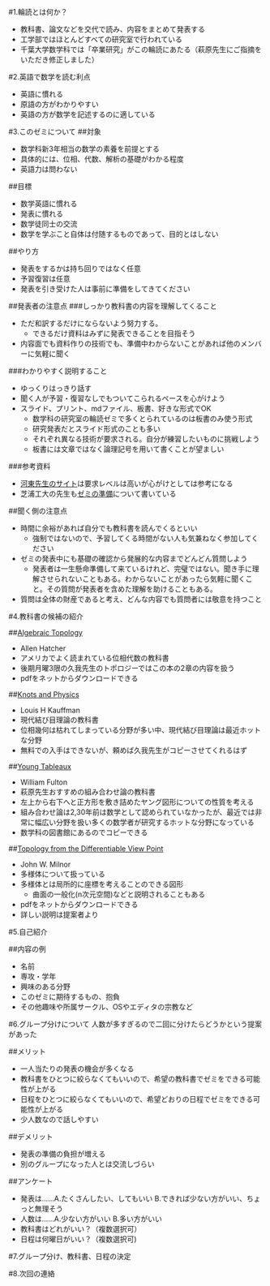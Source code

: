 #1.輪読とは何か？
- 教科書、論文などを交代で読み、内容をまとめて発表する
- 工学部ではほとんどすべての研究室で行われている
- 千葉大学数学科では「卒業研究」がこの輪読にあたる（萩原先生にご指摘をいただき修正しました）

#2.英語で数学を読む利点
- 英語に慣れる
- 原語の方がわかりやすい
- 英語の方が数学を記述するのに適している

#3.このゼミについて
##対象
- 数学科新3年相当の数学の素養を前提とする
- 具体的には、位相、代数、解析の基礎がわかる程度
- 英語力は問わない

##目標
- 数学英語に慣れる
- 発表に慣れる
- 数学徒同士の交流
- 数学を学ぶこと自体は付随するものであって、目的とはしない

##やり方
- 発表をするかは持ち回りではなく任意
- 予習復習は任意
- 発表を引き受けた人は事前に準備をしてきてください

##発表者の注意点
###しっかり教科書の内容を理解してくること
- ただ和訳するだけにならないよう努力する。
  - できるだけ資料はみずに発表できることを目指そう
- 内容面でも資料作りの技術でも、準備中わからないことがあれば他のメンバーに気軽に聞く

###わかりやすく説明すること
- ゆっくりはっきり話す
- 聞く人が予習・復習なしでもついてこられるペースを心がけよう
- スライド、プリント、mdファイル、板書、好きな形式でOK
  - 数学科の研究室の輪読ゼミで多くとられているのは板書のみ使う形式
  - 研究発表だとスライド形式のことも多い
  - それぞれ異なる技術が要求される。自分が練習したいものに挑戦しよう
  - 板書には文章ではなく論理記号を用いて書くことが望ましい

###参考資料
- [河東先生のサイト](http://www.ms.u-tokyo.ac.jp/~yasuyuki/sem.htm)は要求レベルは高いが心がけとしては参考になる
- 芝浦工大の先生も[ゼミの準備](http://www.sic.shibaura-it.ac.jp/~shingo/seminar_knowledge.html)について書いている

##聞く側の注意点
- 時間に余裕があれば自分でも教科書を読んでくるといい
  - 強制ではないので、予習してくる時間がない人も気兼ねなく参加してください
- ゼミの発表中にも基礎の確認から発展的な内容までどんどん質問しよう
  - 発表者は一生懸命準備して来ているけれど、完璧ではない。聞き手に理解させられないこともある。わからないことがあったら気軽に聞くこと。その質問が発表者を含めた理解を助けることもある。
- 質問は全体の財産であると考え、どんな内容でも質問者には敬意を持つこと


#4.教科書の候補の紹介

##[Algebraic Topology](https://www.math.cornell.edu/~hatcher/AT/AT.pdf)
- Allen Hatcher
- アメリカでよく読まれている位相代数の教科書
- 後期月曜3限の久我先生のトポロジーではこの本の2章の内容を扱う
- pdfをネットからダウンロードできる

##[Knots and Physics](http://www.worldscientific.com/worldscibooks/10.1142/4256)
- Louis H Kauffman
- 現代結び目理論の教科書
- 位相幾何は枯れてしまっている分野が多い中、現代結び目理論は最近ホットな分野
- 無料での入手はできないが、頼めば久我先生がコピーさせてくれるはず

##[Young Tableaux](http://ebooks.cambridge.org/ebook.jsf?bid=CBO9780511626241)
- William Fulton
- 萩原先生おすすめの組み合わせ論の教科書
- 左上から右下へと正方形を敷き詰めたヤング図形についての性質を考える
- 組み合わせ論は2,30年前は数学として認められていなかったが、最近では非常に幅広い分野を扱い多くの数学者が研究するホットな分野になっている
- 数学科の図書館にあるのでコピーできる

##[Topology from the Differentiable View Point](http://teachingdm.unito.it/paginepersonali/sergio.console/Dispense/Milnor%20Topology%20from%20%23681EA.pdf)
- John W. Milnor
- 多様体について扱っている
- 多様体とは局所的に座標を考えることのできる図形
  - 曲面の一般化(n次元空間)などと説明されることもある
- pdfをネットからダウンロードできる
- 詳しい説明は提案者より

#5.自己紹介

##内容の例
- 名前
- 専攻・学年
- 興味のある分野
- このゼミに期待するもの、抱負
- その他趣味や所属サークル、OSやエディタの宗教など

#6.グループ分けについて
人数が多すぎるので二回に分けたらどうかという提案があった

##メリット
- 一人当たりの発表の機会が多くなる
- 教科書をひとつに絞らなくてもいいので、希望の教科書でゼミをできる可能性が上がる
- 日程をひとつに絞らなくてもいいので、希望どおりの日程でゼミをできる可能性が上がる
- 少人数なので話しやすい

##デメリット
- 発表の準備の負担が増える
- 別のグループになった人とは交流しづらい

##アンケート
- 発表は……A.たくさんしたい、してもいい B.できれば少ない方がいい、ちょっと無理そう
- 人数は……A.少ない方がいい B.多い方がいい
- 教科書はどれがいい？（複数選択可）
- 日程は何曜日がいい？（複数選択可)

#7.グループ分け、教科書、日程の決定

#8.次回の連絡

